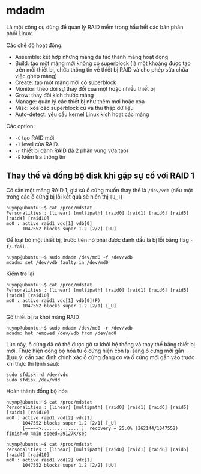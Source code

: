 # mdadm
Là một công cụ dùng để quản lý RAID mềm trong hầu hết các bản phân phối Linux.

Các chế độ hoạt động:
- Assemble: kết hợp những mảng đã tạo thành mảng hoạt động
- Build: tạo một mảng mới không có superblock (là một khoảng được tạo trên mỗi thiết bị, chứa thông tin về thiết bị RAID và cho phép sửa chữa việc ghép mảng) 
- Create: tạo một mảng mới có superblock
- Monitor: theo dõi sự thay đổi của một hoặc nhiều thiết bị
- Grow: thay đổi kích thước mảng 
- Manage: quản lý các thiết bị như thêm mới hoặc xóa
- Misc: xóa các superblock cũ và thu thập dữ liệu
- Auto-detect: yêu cầu kernel Linux kích hoạt các mảng


Các option:
- `-C` tạo RAID mới.
- `-l` level của RAID.
- `-n` thiết bị dành RAID (là 2 phân vùng vừa tạo)
- `-E` kiểm tra thông tin

## Thay thế và đồng bộ disk khi gặp sự cố với RAID 1
Có sẵn một mảng RAID 1, giả sử ổ cứng muốn thay thế là `/dev/vdb` (nếu một trong các ổ cứng bị lỗi kết quả sẽ hiển thị `[U_]`)

    huynp@ubuntu:~$ cat /proc/mdstat
    Personalities : [linear] [multipath] [raid0] [raid1] [raid6] [raid5] [raid4] [raid10] 
    md0 : active raid1 vdc[1] vdb[0]
          1047552 blocks super 1.2 [2/2] [UU]

Để loại bỏ một thiết bị, trước tiên nó phải được đánh dấu là bị lỗi bằng flag `-f/–fail`.

    huynp@ubuntu:~$ sudo mdadm /dev/md0 -f /dev/vdb
    mdadm: set /dev/vdb faulty in /dev/md0

Kiểm tra lại

    huynp@ubuntu:~$ cat /proc/mdstat
    Personalities : [linear] [multipath] [raid0] [raid1] [raid6] [raid5] [raid4] [raid10] 
    md0 : active raid1 vdc[1] vdb[0](F)
          1047552 blocks super 1.2 [2/1] [_U]

Gỡ thiết bị ra khỏi mảng RAID

    huynp@ubuntu:~$ sudo mdadm /dev/md0 -r /dev/vdb
    mdadm: hot removed /dev/vdb from /dev/md0

Lúc này, ổ cứng đã có thể được gỡ ra khỏi hệ thống và thay thế bằng thiết bị mới. 
Thực hiện đồng bộ hóa từ ổ cứng hiện còn lại sang ổ cứng mới gắn (Lưu ý: cần xác định chính xác ổ cứng đang có và ổ cứng mới gắn vào trước khi thực thi lệnh sau):

    sudo sfdisk -d /dev/vdc
    sudo sfdisk /dev/vdd

Hoàn thành đồng bộ hóa
    
    huynp@ubuntu:~$ cat /proc/mdstat
    Personalities : [linear] [multipath] [raid0] [raid1] [raid6] [raid5] [raid4] [raid10] 
    md0 : active raid1 vdd[2] vdc[1]
          1047552 blocks super 1.2 [2/1] [_U]
          [=====>...............]  recovery = 25.0% (262144/1047552) finish=0.4min speed=29127K/sec

    huynp@ubuntu:~$ cat /proc/mdstat
    Personalities : [linear] [multipath] [raid0] [raid1] [raid6] [raid5] [raid4] [raid10] 
    md0 : active raid1 vdd[2] vdc[1]
          1047552 blocks super 1.2 [2/2] [UU]

